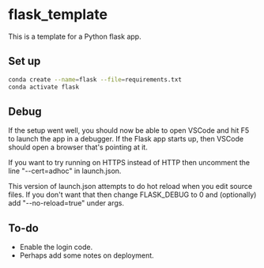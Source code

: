 # flask_template

This is a template for a Python flask app.

## Set up

```bash
conda create --name=flask --file=requirements.txt
conda activate flask
```

## Debug

If the setup went well, you should now be able to open VSCode and hit F5
to launch the app in a debugger.  If the Flask app starts up, then
VSCode should open a browser that's pointing at it.

If you want to try running on HTTPS instead of HTTP then uncomment the
line "--cert=adhoc" in launch.json.

This version of launch.json attempts to do hot reload when you edit
source files. If you don't want that then change FLASK_DEBUG to 0 and
(optionally) add "--no-reload=true" under args.

## To-do

* Enable the login code.
* Perhaps add some notes on deployment.

